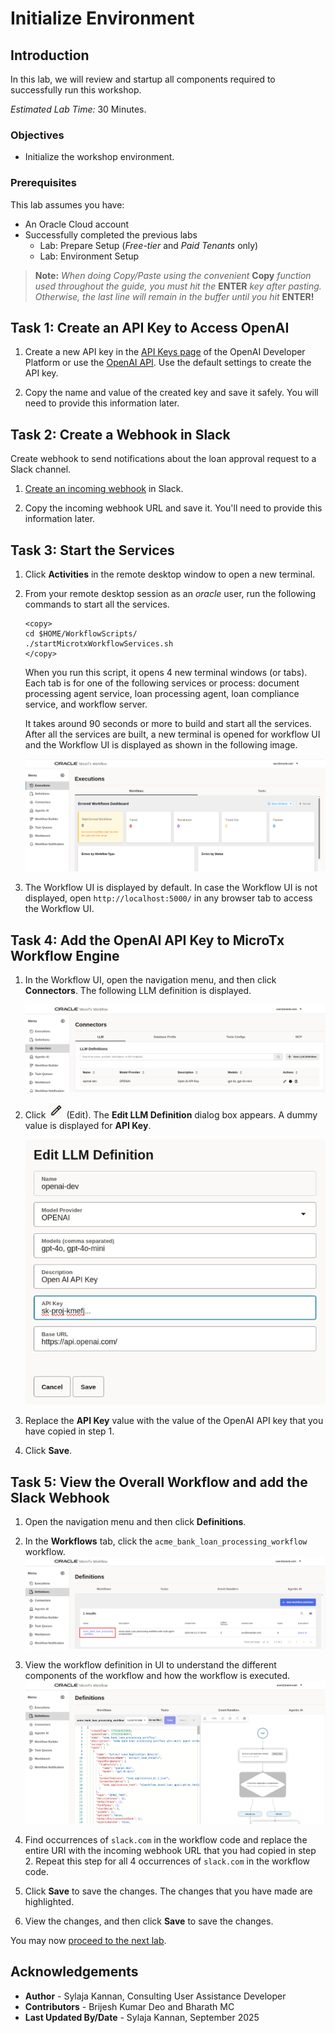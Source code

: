 # Initialize Environment

## Introduction

In this lab, we will review and startup all components required to successfully run this workshop.

*Estimated Lab Time:* 30 Minutes.

### Objectives
- Initialize the workshop environment.

### Prerequisites
This lab assumes you have:
- An Oracle Cloud account
- Successfully completed the previous labs
    - Lab: Prepare Setup (*Free-tier* and *Paid Tenants* only)
    - Lab: Environment Setup

>**Note:** *When doing Copy/Paste using the convenient* **Copy** *function used throughout the guide, you must hit the* **ENTER** *key after pasting. Otherwise, the last line will remain in the buffer until you hit* **ENTER!**

## Task 1: Create an API Key to Access OpenAI

1. Create a new API key in the [API Keys page](https://platform.openai.com/api-keys) of the OpenAI Developer Platform or use the [OpenAI API](https://platform.openai.com/docs/api-reference/admin-api-keys/create). Use the default settings to create the API key.

2. Copy the name and value of the created key and save it safely. You will need to provide this information later.

## Task 2: Create a Webhook in Slack

Create webhook to send notifications about the loan approval request to a Slack channel.

1. [Create an incoming webhook](https://api.slack.com/messaging/webhooks) in Slack.

2. Copy the incoming webhook URL and save it. You'll need to provide this information later.

## Task 3: Start the Services

1. Click **Activities** in the remote desktop window to open a new terminal.

2. From your remote desktop session as an *oracle* user, run the following commands to start all the services.

    ```
    <copy>
    cd $HOME/WorkflowScripts/
    ./startMicrotxWorkflowServices.sh
    </copy>
    ```

    When you run this script, it opens 4 new terminal windows (or tabs). Each tab is for one of the following services or process: document processing agent service, loan processing agent, loan compliance service, and workflow server.

    It takes around 90 seconds or more to build and start all the services. After all the services are built, a new terminal is opened for workflow UI and the Workflow UI is displayed as shown in the following image.

	![MicroTx Workflow UI](images/ui-initial-screen.png)

3.  The Workflow UI is displayed by default. In case the Workflow UI is not displayed, open `http://localhost:5000/` in any browser tab to access the Workflow UI.

## Task 4: Add the OpenAI API Key to MicroTx Workflow Engine

1. In the Workflow UI, open the navigation menu, and then click **Connectors**.
   The following LLM definition is displayed.

	![LLM Definitions page in MicroTx Workflow UI](images/connectors-tab.png)

2. Click ![Edit](images/edit.png) (Edit).
   The **Edit LLM Definition** dialog box appears. A dummy value is displayed for **API Key**.

	![Edit LLM Definitions page in MicroTx Workflow UI](images/replace-api-key.png)

3. Replace the **API Key** value with the value of the OpenAI API key that you have copied in step 1.

4. Click **Save**.

## Task 5: View the Overall Workflow and add the Slack Webhook

1. Open the navigation menu and then click **Definitions**.

2. In the **Workflows** tab, click the `acme_bank_loan_processing_workflow` workflow.
   ![Select a workflow that you want to view in the Workflow UI](images/click-workflow.png)

3. View the workflow definition in UI to understand the different components of the workflow and how the workflow is executed.
   ![View the selected workflow in Workflow UI](images/view-workflow.png)

4. Find occurrences of `slack.com` in the workflow code and replace the entire URI with the incoming webhook URL that you had copied in step 2. Repeat this step for all 4 occurrences of `slack.com` in the workflow code.

5. Click **Save** to save the changes.
   The changes that you have made are highlighted.

6. View the changes, and then click **Save** to save the changes.

You may now [proceed to the next lab](#next).

## Acknowledgements
* **Author** - Sylaja Kannan, Consulting User Assistance Developer
* **Contributors** - Brijesh Kumar Deo and Bharath MC
* **Last Updated By/Date** - Sylaja Kannan, September 2025
